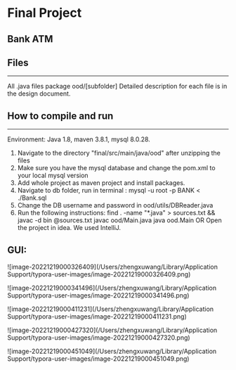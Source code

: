 # Final Project
## Bank ATM
## Files
---------------------------------------------------------------------------
All .java files package ood/[subfolder]
Detailed description for each file is in the design document.

## How to compile and run
---------------------------------------------------------------------------
Environment: Java 1.8, maven 3.8.1, mysql 8.0.28.
1. Navigate to the directory "final/src/main/java/ood" after unzipping the files
2. Make sure you have the mysql database and change the pom.xml to your local mysql version
3. Add whole project as maven project and install packages.
4. Navigate to db folder, run in terminal : mysql -u root -p BANK < ./Bank.sql
5. Change the DB username and password in ood/utils/DBReader.java
6. Run the following instructions:
    find . -name "*.java" > sources.txt && javac -d bin @sources.txt
    javac ood/Main.java
    java ood.Main
    OR
    Open the project in idea. We used IntelliJ.

## GUI:

![image-20221219000326409](/Users/zhengxuwang/Library/Application Support/typora-user-images/image-20221219000326409.png)

![image-20221219000341496](/Users/zhengxuwang/Library/Application Support/typora-user-images/image-20221219000341496.png)

![image-20221219000411231](/Users/zhengxuwang/Library/Application Support/typora-user-images/image-20221219000411231.png)

![image-20221219000427320](/Users/zhengxuwang/Library/Application Support/typora-user-images/image-20221219000427320.png)

![image-20221219000451049](/Users/zhengxuwang/Library/Application Support/typora-user-images/image-20221219000451049.png)
